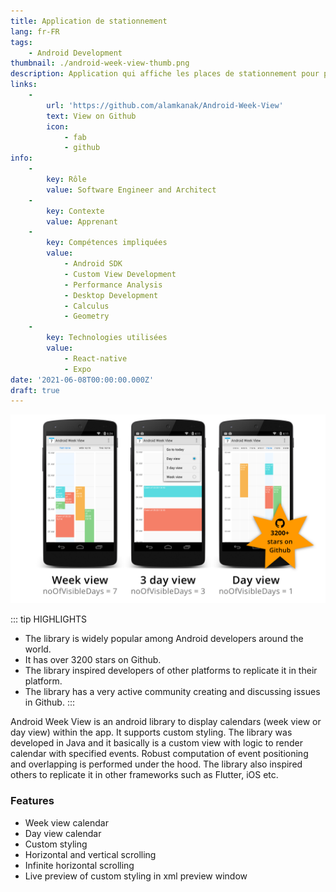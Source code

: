 ```yaml
---
title: Application de stationnement
lang: fr-FR
tags:
    - Android Development
thumbnail: ./android-week-view-thumb.png
description: Application qui affiche les places de stationnement pour personne en situation de handicap sur la ville de Mulhouse
links:
    -
        url: 'https://github.com/alamkanak/Android-Week-View'
        text: View on Github
        icon:
            - fab
            - github
info:
    -
        key: Rôle
        value: Software Engineer and Architect
    -
        key: Contexte
        value: Apprenant
    -
        key: Compétences impliquées
        value:
            - Android SDK
            - Custom View Development
            - Performance Analysis
            - Desktop Development
            - Calculus
            - Geometry
    -
        key: Technologies utilisées
        value:
            - React-native
            - Expo
date: '2021-06-08T00:00:00.000Z'
draft: true
---
```

![An image](/android-week-view.png)

::: tip HIGHLIGHTS
- The library is widely popular among Android developers around the world.
- It has over 3200 stars on Github.
- The library inspired developers of other platforms to replicate it in their platform.
- The library has a very active community creating and discussing issues in Github.
:::


Android Week View is an android library to display calendars (week view or day view) within the app. It supports custom styling. The library was developed in Java and it basically is a custom view with logic to render calendar with specified events. Robust computation of event positioning and overlapping is performed under the hood. The library also inspired others to replicate it in other frameworks such as Flutter, iOS etc.
### Features
- Week view calendar
- Day view calendar
- Custom styling
- Horizontal and vertical scrolling
- Infinite horizontal scrolling
- Live preview of custom styling in xml preview window
